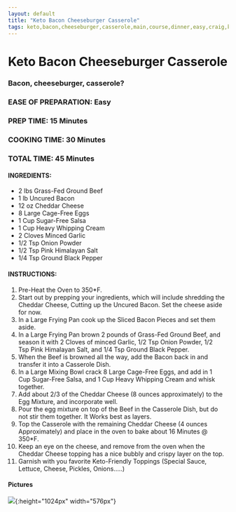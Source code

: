 ```yaml
---
layout: default
title: "Keto Bacon Cheeseburger Casserole"
tags: keto,bacon,cheeseburger,casserole,main,course,dinner,easy,craig,kristen,willett
---
```

# Keto Bacon Cheeseburger Casserole

### Bacon, cheeseburger, casserole?

### EASE OF PREPARATION: Easy
### PREP TIME: 15 Minutes
### COOKING TIME: 30 Minutes
### TOTAL TIME: 45 Minutes

#### INGREDIENTS:
- 2 lbs Grass-Fed Ground Beef
- 1 lb Uncured Bacon
- 12 oz Cheddar Cheese
- 8 Large Cage-Free Eggs
- 1 Cup Sugar-Free Salsa
- 1 Cup Heavy Whipping Cream
- 2 Cloves Minced Garlic
- 1/2 Tsp Onion Powder
- 1/2 Tsp Pink Himalayan Salt
- 1/4 Tsp Ground Black Pepper

#### INSTRUCTIONS:
1. Pre-Heat the Oven to 350*F.
2. Start out by prepping your ingredients, which will include shredding the Cheddar Cheese, Cutting up the Uncured Bacon. Set the cheese aside for now.
3. In a Large Frying Pan cook up the Sliced Bacon Pieces and set them aside.
4. In a Large Frying Pan brown 2 pounds of Grass-Fed Ground Beef, and season it with 2 Cloves of minced Garlic, 1/2 Tsp Onion Powder, 1/2 Tsp Pink Himalayan Salt, and 1/4 Tsp Ground Black Pepper.
5. When the Beef is browned all the way, add the Bacon back in and transfer it into a Casserole Dish.
6. In a Large Mixing Bowl crack 8 Large Cage-Free Eggs, and add in 1 Cup Sugar-Free Salsa, and 1 Cup Heavy Whipping Cream and whisk together.
7. Add about 2/3 of the Cheddar Cheese (8 ounces approximately) to the Egg Mixture, and incorporate well.
8. Pour the egg mixture on top of the Beef in the Casserole Dish, but do not stir them together. It Works best as layers.
9. Top the Casserole with the remaining Cheddar Cheese (4 ounces Approximately) and place in the oven to bake about 16 Minutes @ 350*F.
10. Keep an eye on the cheese, and remove from the oven when the Cheddar Cheese topping has a nice bubbly and crispy layer on the top.
11. Garnish with you favorite Keto-Friendly Toppings (Special Sauce, Lettuce, Cheese, Pickles, Onions…..)

#### Pictures
![]({{site.github.url}}/MainDishes/Images/KetoBaconCheeseburgerCasserole.jpg){:height="1024px" width="576px"}

